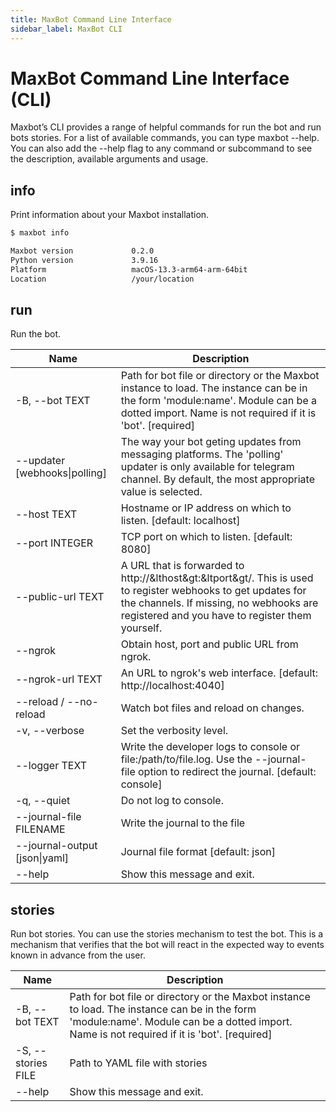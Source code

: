 ```yaml
---
title: MaxBot Command Line Interface
sidebar_label: MaxBot CLI
---
```

# MaxBot Command Line Interface (CLI)

Maxbot’s CLI provides a range of helpful commands for run the bot and run bots stories.
For a list of available commands, you can type maxbot --help.
You can also add the --help flag to any command or subcommand to see the description, available arguments and usage.

## info

Print information about your Maxbot installation.

```bash
$ maxbot info

Maxbot version             0.2.0
Python version             3.9.16
Platform                   macOS-13.3-arm64-arm-64bit
Location                   /your/location

```

## run

Run the bot.

| Name                         | Description |
| ---------------------------- | ----------- |
| -B, --bot TEXT               | Path for bot file or directory or the Maxbot instance to load. The instance can be in the form 'module:name'. Module can be a dotted import. Name is not required if it is 'bot'. [required] |
| --updater [webhooks\|polling] | The way your bot geting updates from messaging platforms. The 'polling' updater is only available for telegram channel. By default, the most appropriate value is selected.|
| --host TEXT                  | Hostname or IP address on which to listen. [default: localhost] |
| --port INTEGER               | TCP port on which to listen. [default: 8080] |
| --public-url TEXT            | A URL that is forwarded to http://&lthost&gt:&ltport&gt/. This is used to register webhooks to get updates for the channels. If missing, no webhooks are registered and you have to register them yourself.|
| --ngrok                      | Obtain host, port and public URL from ngrok. |
| --ngrok-url TEXT             | An URL to ngrok's web interface. [default: http://localhost:4040] |
| --reload / --no-reload       | Watch bot files and reload on changes. |
| -v, --verbose                | Set the verbosity level. |
| --logger TEXT                | Write the developer logs to console or file:/path/to/file.log. Use the --journal-file option to redirect the journal. [default: console]|
| -q, --quiet                  | Do not log to console. |
| --journal-file FILENAME      | Write the journal to the file |
| --journal-output [json\|yaml] | Journal file format [default: json] |
| --help                       | Show this message and exit. |

## stories

Run bot stories.
You can use the stories mechanism to test the bot.
This is a mechanism that verifies that the bot will react in the expected way to events known in advance from the user.

| Name               | Description                    |
| ------------------ | ------------------------------ |
| -B, --bot TEXT     | Path for bot file or directory or the Maxbot instance to load. The instance can be in the form 'module:name'. Module can be a dotted import. Name is not required if it is 'bot'. [required]       |
| -S, --stories FILE | Path to YAML file with stories |
| --help             | Show this message and exit.    |
